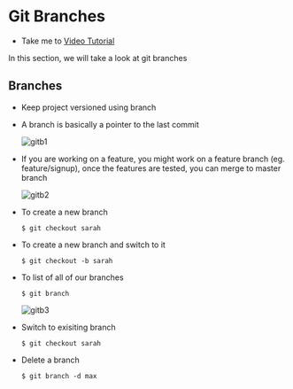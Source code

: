 # Git Branches
  - Take me to [Video Tutorial](https://kodekloud.com/courses/1085975/lectures/23241083)
 
In this section, we will take a look at git branches

## Branches
- Keep project versioned using branch
- A branch is basically a pointer to the last commit
  
  ![gitb1](../../images/gitb1.PNG)
  
- If you are working on a feature, you might work on a feature branch (eg. feature/signup), once the features are tested, you can merge to master branch

  ![gitb2](../../images/gitb2.PNG)
  
- To create a new branch
  ```
  $ git checkout sarah
  ```
  
- To create a new branch and switch to it
  ```
  $ git checkout -b sarah
  ```
  
- To list of all of our branches
  ```
  $ git branch
  ```
  
  ![gitb3](../../images/gitb3.PNG)
  
- Switch to exisiting branch
  ```
  $ git checkout sarah
  ```

- Delete a branch
  ```
  $ git branch -d max
  ```
  
  
